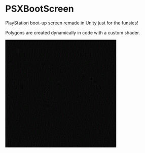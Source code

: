 # PSXBootScreen
PlayStation boot-up screen remade in Unity just for the funsies!

Polygons are created dynamically in code with a custom shader.

![PSX Boot-up demo](./github-assets/psx-boot_demo.gif)